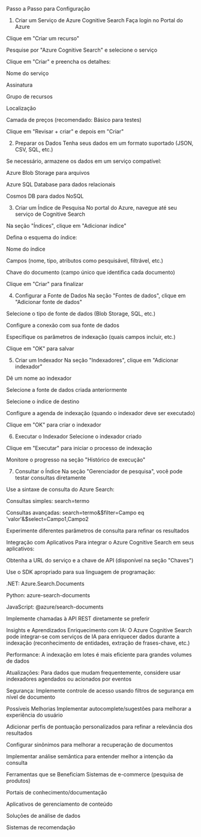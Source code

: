 Passo a Passo para Configuração
1. Criar um Serviço de Azure Cognitive Search
Faça login no Portal do Azure

Clique em "Criar um recurso"

Pesquise por "Azure Cognitive Search" e selecione o serviço

Clique em "Criar" e preencha os detalhes:

Nome do serviço

Assinatura

Grupo de recursos

Localização

Camada de preços (recomendado: Básico para testes)

Clique em "Revisar + criar" e depois em "Criar"

2. Preparar os Dados
Tenha seus dados em um formato suportado (JSON, CSV, SQL, etc.)

Se necessário, armazene os dados em um serviço compatível:

Azure Blob Storage para arquivos

Azure SQL Database para dados relacionais

Cosmos DB para dados NoSQL

3. Criar um Índice de Pesquisa
No portal do Azure, navegue até seu serviço de Cognitive Search

Na seção "Índices", clique em "Adicionar índice"

Defina o esquema do índice:

Nome do índice

Campos (nome, tipo, atributos como pesquisável, filtrável, etc.)

Chave do documento (campo único que identifica cada documento)

Clique em "Criar" para finalizar

4. Configurar a Fonte de Dados
Na seção "Fontes de dados", clique em "Adicionar fonte de dados"

Selecione o tipo de fonte de dados (Blob Storage, SQL, etc.)

Configure a conexão com sua fonte de dados

Especifique os parâmetros de indexação (quais campos incluir, etc.)

Clique em "OK" para salvar

5. Criar um Indexador
Na seção "Indexadores", clique em "Adicionar indexador"

Dê um nome ao indexador

Selecione a fonte de dados criada anteriormente

Selecione o índice de destino

Configure a agenda de indexação (quando o indexador deve ser executado)

Clique em "OK" para criar o indexador

6. Executar o Indexador
Selecione o indexador criado

Clique em "Executar" para iniciar o processo de indexação

Monitore o progresso na seção "Histórico de execução"

7. Consultar o Índice
Na seção "Gerenciador de pesquisa", você pode testar consultas diretamente

Use a sintaxe de consulta do Azure Search:

Consultas simples: search=termo

Consultas avançadas: search=termo&$filter=Campo eq 'valor'&$select=Campo1,Campo2

Experimente diferentes parâmetros de consulta para refinar os resultados

Integração com Aplicativos
Para integrar o Azure Cognitive Search em seus aplicativos:

Obtenha a URL do serviço e a chave de API (disponível na seção "Chaves")

Use o SDK apropriado para sua linguagem de programação:

.NET: Azure.Search.Documents

Python: azure-search-documents

JavaScript: @azure/search-documents

Implemente chamadas à API REST diretamente se preferir

Insights e Aprendizados
Enriquecimento com IA: O Azure Cognitive Search pode integrar-se com serviços de IA para enriquecer dados durante a indexação (reconhecimento de entidades, extração de frases-chave, etc.)

Performance: A indexação em lotes é mais eficiente para grandes volumes de dados

Atualizações: Para dados que mudam frequentemente, considere usar indexadores agendados ou acionados por eventos

Segurança: Implemente controle de acesso usando filtros de segurança em nível de documento

Possíveis Melhorias
Implementar autocomplete/sugestões para melhorar a experiência do usuário

Adicionar perfis de pontuação personalizados para refinar a relevância dos resultados

Configurar sinônimos para melhorar a recuperação de documentos

Implementar análise semântica para entender melhor a intenção da consulta

Ferramentas que se Beneficiam
Sistemas de e-commerce (pesquisa de produtos)

Portais de conhecimento/documentação

Aplicativos de gerenciamento de conteúdo

Soluções de análise de dados

Sistemas de recomendação
